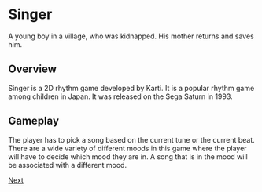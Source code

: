 # Singer

A young boy in a village, who was kidnapped. His mother returns and saves him.

## Overview

Singer is a 2D rhythm game developed by Karti. It is a popular rhythm game among children in Japan. It was released on the Sega Saturn in 1993.

## Gameplay

The player has to pick a song based on the current tune or the current beat. There are a wide variety of different moods in this game where the player will have to decide which mood they are in. A song that is in the mood will be associated with a different mood.

[Next](029.md)